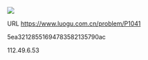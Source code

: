 ![](https://blocksrc.haplat.net/_bot_sbu/sbu-pic.gif)

URL https://www.luogu.com.cn/problem/P1041

5ea32128551694783582135790ac

112.49.6.53

